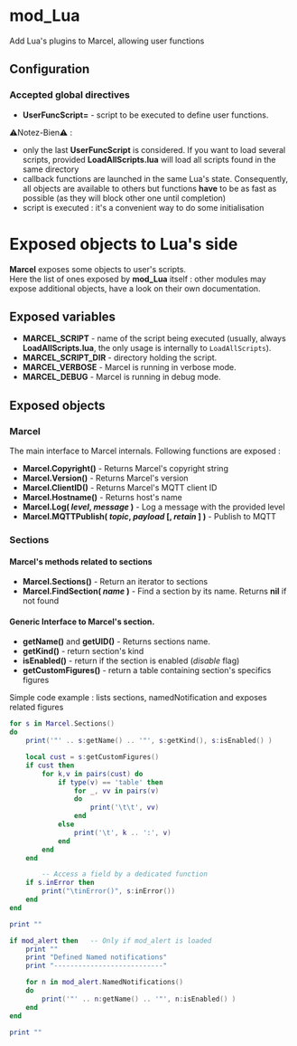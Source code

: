 mod_Lua
====

Add Lua's plugins to Marcel, allowing user functions

## Configuration

### Accepted global directives
* **UserFuncScript=** - script to be executed to define user functions.

⚠️Notez-Bien⚠️ : 
  * only the last **UserFuncScript** is considered. If you want to load 
several scripts, provided **LoadAllScripts.lua** will load all scripts found in the same directory
  * callback functions are launched in the same Lua's state. Consequently, all objects are available 
to others but functions **have** to be as fast as possible (as they will block other one until completion)
  * script is executed : it's a convenient way to do some initialisation

# Exposed objects to Lua's side

**Marcel** exposes some objects to user's scripts.<br>
Here the list of ones exposed by **mod_Lua** itself : other modules may expose additional objects, have a look on their own documentation.

## Exposed variables

  * **MARCEL_SCRIPT** - name of the script being executed (usually, always **LoadAllScripts.lua**, the only usage is internally to `LoadAllScripts`).
  * **MARCEL_SCRIPT_DIR** - directory holding the script.
  * **MARCEL_VERBOSE** - Marcel is running in verbose mode.
  * **MARCEL_DEBUG** - Marcel is running in debug mode.

## Exposed objects

### Marcel

The main interface to Marcel internals. Following functions are exposed :

  * **Marcel.Copyright()** - Returns Marcel's copyright string
  * **Marcel.Version()** - Returns Marcel's version
  * **Marcel.ClientID()** - Returns Marcel's MQTT client ID
  * **Marcel.Hostname()** - Returns host's name
  * **Marcel.Log( *level*, *message* )** - Log a message with the provided level
  * **Marcel.MQTTPublish( *topic*, *payload* [, *retain* ] )** - Publish to MQTT

### Sections

#### Marcel's methods related to sections

  * **Marcel.Sections()** - Return an iterator to sections
  * **Marcel.FindSection( *name* )** - Find a section by its name. Returns **nil** if not found

#### Generic Interface to Marcel's section.

  * **getName()** and **getUID()** - Returns sections name.
  * **getKind()** - return section's kind
  * **isEnabled()** - return if the section is enabled (*disable* flag)
  * **getCustomFigures()** - return a table containing section's specifics figures

Simple code example : lists sections, namedNotification and exposes related figures
```Lua
for s in Marcel.Sections()
do 
	print('"' .. s:getName() .. '"', s:getKind(), s:isEnabled() )

	local cust = s:getCustomFigures()
	if cust then
		for k,v in pairs(cust) do
			if type(v) == 'table' then
				for _, vv in pairs(v)
				do
					print('\t\t', vv)
				end
			else
				print('\t', k .. ':', v)
			end
		end
	end

        -- Access a field by a dedicated function
    if s.inError then
	    print("\tinError()", s:inError())
    end
end

print ""

if mod_alert then	-- Only if mod_alert is loaded
	print ""
	print "Defined Named notifications"
	print "---------------------------"

	for n in mod_alert.NamedNotifications()
	do
		print('"' .. n:getName() .. '"', n:isEnabled() )
	end
end

print ""
```
